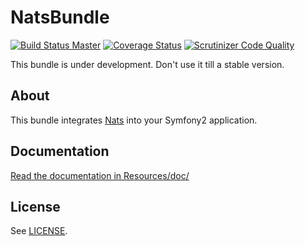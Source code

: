 # NatsBundle

[![Build Status Master](https://travis-ci.org/octante/NatsBundle.svg?branch=master)](https://travis-ci.org/octante/NatsBundle)
[![Coverage Status](https://coveralls.io/repos/octante/NatsBundle/badge.svg?branch=master&service=github)](https://coveralls.io/github/octante/NatsBundle?branch=master)
[![Scrutinizer Code Quality](https://scrutinizer-ci.com/g/octante/NatsBundle/badges/quality-score.png?b=master)](https://scrutinizer-ci.com/g/octante/NatsBundle/?branch=master)

This bundle is under development. Don't use it till a stable version.

## About ##

This bundle integrates [Nats](https://nats.io) into your Symfony2 application.

## Documentation ##

[Read the documentation in Resources/doc/](https://github.com/octante/NatsBundle/blob/master/Resources/doc/index.md)

## License ##

See [LICENSE](https://github.com/octante/NatsBundle/blob/master/LICENSE).
